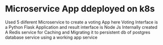 # Microservice App ddeployed on k8s 

Used 5 diiferent Microservice to create a voting App here Voting Interface is a Python Flask Application
and result interface is Node Js 
Internally created A Redis service for Caching and Migrating it to persistent db of postgres database service using a working app service



